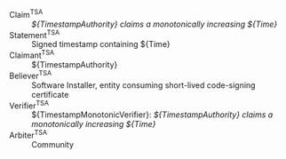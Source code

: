 <!--- This content generated with:
go run github.com/google/trillian/docs/claimantmodel/experimental/cmd/render@master --domain_model_file ./docs/claimantmodel/tsa/model.yaml 
-->
<dl>
<dt>Claim<sup>TSA</sup></dt>
<dd><i>${TimestampAuthority} claims a monotonically increasing ${Time}</i></dd>
<dt>Statement<sup>TSA</sup></dt>
<dd>Signed timestamp containing ${Time}</dd>
<dt>Claimant<sup>TSA</sup></dt>
<dd>${TimestampAuthority}</dd>
<dt>Believer<sup>TSA</sup></dt>
<dd>Software Installer, entity consuming short-lived code-signing certificate</dd>
<dt>Verifier<sup>TSA</sup></dt>
<dd>${TimestampMonotonicVerifier}: <i>${TimestampAuthority} claims a monotonically increasing ${Time}</i></dd>
<dt>Arbiter<sup>TSA</sup></dt>
<dd>Community</dd>
</dl>